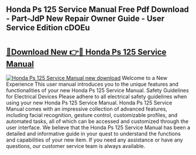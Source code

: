 ## Honda Ps 125 Service Manual Free Pdf Download - Part-JdP New Repair Owner Guide - User Service Edition cDOEu

# <h2><a href="http://cf18370.oget.top/?id=Honda+Ps+125+Service+Manual">🔗Download New 👉🔴 Honda Ps 125 Service Manual</a></h2>

[![Honda Ps 125 Service Manual new download](https://i.imgur.com/5g1atiW.png)](http://cf18370.oget.top/?id=Honda+Ps+125+Service+Manual)
Welcome to a New Experience This user manual introduces you to the unique features and functionalities of your new Honda Ps 125 Service Manual. Safety Guidelines for Electrical Devices Please adhere to all electrical safety guidelines when using your new Honda Ps 125 Service Manual. Honda Ps 125 Service Manual comes with an impressive collection of advanced features, including facial recognition, gesture control, customizable profiles, and automated tasks, all of which can be accessed and customized through the user interface. We believe that the Honda Ps 125 Service Manual has been a detailed and informative guide in your quest to understand the functions and capabilities of your new item. If you need any assistance or have any questions, our customer service team is always available.
